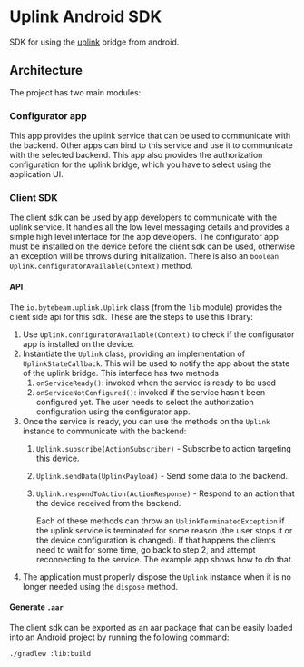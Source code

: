 # Uplink Android SDK

SDK for using the [uplink](https://github.com/bytebeamio/uplink) bridge from android.

## Architecture

The project has two main modules:

### Configurator app

This app provides the uplink service that can be used to communicate with the backend. Other apps can
bind to this service and use it to communicate with the selected backend. This app also provides the authorization
configuration for the uplink bridge, which you have to select using the application UI.

### Client SDK

The client sdk can be used by app developers to communicate with the uplink service. It handles all the low level
messaging details and provides a simple high level interface for the app developers. The configurator app must be
installed on the device before the client sdk can be used, otherwise an exception will be throws during initialization.
There is also an `boolean Uplink.configuratorAvailable(Context)` method.

#### API

The `io.bytebeam.uplink.Uplink` class (from the `lib` module) provides the client side api for this sdk. These are the
steps to use this library:

1. Use `Uplink.configuratorAvailable(Context)` to check if the configurator app is installed on the device.
2. Instantiate the `Uplink` class, providing an implementation of `UplinkStateCallback`. This will be used to
   notify the app about the state of the uplink bridge. This interface has two methods
    1. `onServiceReady()`: invoked when the service is ready to be used
    2. `onServiceNotConfigured()`: invoked if the service hasn't been configured yet. The user needs to select the
       authorization configuration using the configurator app.
3. Once the service is ready, you can use the methods on the `Uplink` instance to communicate with the backend:
    1. `Uplink.subscribe(ActionSubscriber)` - Subscribe to action targeting this device.
    2. `Uplink.sendData(UplinkPayload)` - Send some data to the backend.
    3. `Uplink.respondToAction(ActionResponse)` - Respond to an action that the device received from the backend.
   
       Each of these methods can throw an `UplinkTerminatedException` if the uplink service is terminated for some
       reason (the user stops it or the device configuration is changed).
       If that happens the clients need to wait for some time, go back to step 2, and attempt reconnecting to the
       service. The example app shows how to do that.
4. The application must properly dispose the `Uplink` instance when it is no longer needed using the `dispose` method.

#### Generate `.aar`

The client sdk can be exported as an aar package that can be easily loaded into an Android project by running the
following command:

```sh
./gradlew :lib:build
```
